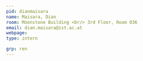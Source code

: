 ```yaml
---
pid: dianmaisara
name: Maisara, Dian
room: Moonstone Building <br/> 3rd Floor, Room 036
email: dian.maisara@ist.ac.at
webpage: 
type: intern

grp: ren
---
```

